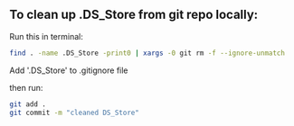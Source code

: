 ## To clean up .DS_Store from git repo locally:
Run this in terminal:
```bash
find . -name .DS_Store -print0 | xargs -0 git rm -f --ignore-unmatch
```
Add '.DS_Store' to .gitignore file

then run:
```bash
git add .
git commit -m "cleaned DS_Store"
```
